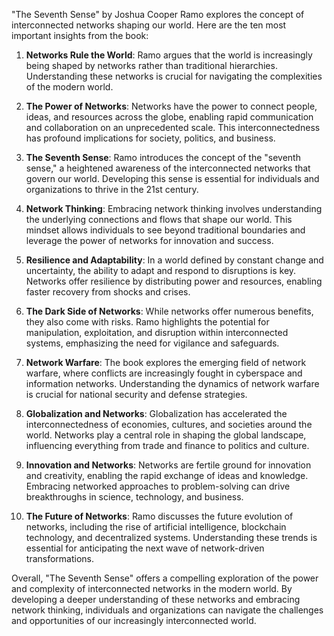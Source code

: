 "The Seventh Sense" by Joshua Cooper Ramo explores the concept of interconnected networks shaping our world. Here are the ten most important insights from the book:

1. **Networks Rule the World**: Ramo argues that the world is increasingly being shaped by networks rather than traditional hierarchies. Understanding these networks is crucial for navigating the complexities of the modern world.

2. **The Power of Networks**: Networks have the power to connect people, ideas, and resources across the globe, enabling rapid communication and collaboration on an unprecedented scale. This interconnectedness has profound implications for society, politics, and business.

3. **The Seventh Sense**: Ramo introduces the concept of the "seventh sense," a heightened awareness of the interconnected networks that govern our world. Developing this sense is essential for individuals and organizations to thrive in the 21st century.

4. **Network Thinking**: Embracing network thinking involves understanding the underlying connections and flows that shape our world. This mindset allows individuals to see beyond traditional boundaries and leverage the power of networks for innovation and success.

5. **Resilience and Adaptability**: In a world defined by constant change and uncertainty, the ability to adapt and respond to disruptions is key. Networks offer resilience by distributing power and resources, enabling faster recovery from shocks and crises.

6. **The Dark Side of Networks**: While networks offer numerous benefits, they also come with risks. Ramo highlights the potential for manipulation, exploitation, and disruption within interconnected systems, emphasizing the need for vigilance and safeguards.

7. **Network Warfare**: The book explores the emerging field of network warfare, where conflicts are increasingly fought in cyberspace and information networks. Understanding the dynamics of network warfare is crucial for national security and defense strategies.

8. **Globalization and Networks**: Globalization has accelerated the interconnectedness of economies, cultures, and societies around the world. Networks play a central role in shaping the global landscape, influencing everything from trade and finance to politics and culture.

9. **Innovation and Networks**: Networks are fertile ground for innovation and creativity, enabling the rapid exchange of ideas and knowledge. Embracing networked approaches to problem-solving can drive breakthroughs in science, technology, and business.

10. **The Future of Networks**: Ramo discusses the future evolution of networks, including the rise of artificial intelligence, blockchain technology, and decentralized systems. Understanding these trends is essential for anticipating the next wave of network-driven transformations.

Overall, "The Seventh Sense" offers a compelling exploration of the power and complexity of interconnected networks in the modern world. By developing a deeper understanding of these networks and embracing network thinking, individuals and organizations can navigate the challenges and opportunities of our increasingly interconnected world.
